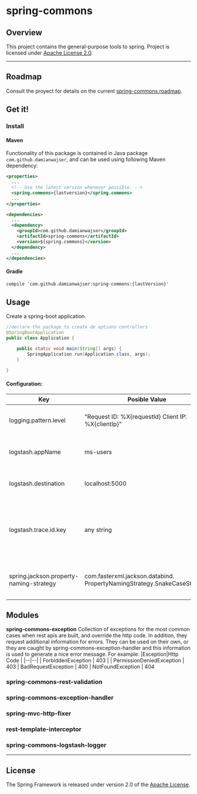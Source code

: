 
# spring-commons

## Overview

This project contains the general-purpose tools to spring.
Project is licensed under [Apache License 2.0](http://www.apache.org/licenses/LICENSE-2.0).

-----
## Roadmap

Consult the proyect for details on the current [spring-commons roadmap]([https://github.com/damianwajser/spring-commons/projects/1](https://github.com/damianwajser/spring-commons/projects/1)).

## Get it!

### Install
#### Maven
Functionality of this package is contained in Java package `com.github.damianwajser`, and can be used using following Maven dependency:

```xml
<properties>
  ...
  <!-- Use the latest version whenever possible. -->
  <spring.commons>{lastversion}</spring.commons>
  ...
</properties>

<dependencies>
  ...
  <dependency>
    <groupId>com.github.damianwajser</groupId>
    <artifactId>spring-commons</artifactId>
    <version>${spring.commons}</version>
  </dependency>
  ...
</dependencies>
```
#### Gradle

```xml
compile 'com.github.damianwajser:spring-commons:{lastVersion}'
```
## Usage

Create a spring-boot application.

```java
//declare the package to create de options controllers
@SpringBootApplication
public class Application {

	public static void main(String[] args) {
		SpringApplication.run(Application.class, args);
	}
 
}
```
#### Configuration:
| Key | Posible Value  | Module | Reference | Default Value
|--|--|--|--|--|
| logging.pattern.level | "Request  ID:  %X{requestId}  Client  IP:  %X{clientIp}" | spring-commons-logstash-logger | log pattern | Empty
| logstash.appName | ms-users | spring-commons-logstash-logger | the name of microservice | test
logstash.destination | localhost:5000 | spring-commons-logstash-logger | host and port of logstash server| localhost:5000
| logstash.trace.id.key | any string | spring-commons-logstash-logger | Header key from get the request Id if is empty generate a new UUID to replace RequestId | UUID
| spring.jackson.property-naming-strategy | com.fasterxml.jackson.databind. PropertyNamingStrategy.SnakeCaseStrategy | Spring web | format JSON response when Object is return in a controller | N/A

## Modules
**spring-commons-exception**
Collection of exceptions for the most common cases when rest apis are built, and override the http code. In addition, they request additional information for errors. They can be used on their own, or they are caught by spring-commons-exception-handler and this information is used to generate a nice error message. For example:
|Exception|Http Code |
|--|--|
| ForbiddenException | 403 |
| PermissionDeniedException | 403
| BadRequestException | 400
| NotFoundException | 404

### spring-commons-rest-validation
### spring-commons-exception-handler
### spring-mvc-http-fixer
### rest-template-interceptor
### spring-commons-logstash-logger
---
## License

The Spring Framework is released under version 2.0 of the
[Apache License](http://www.apache.org/licenses/LICENSE-2.0).
